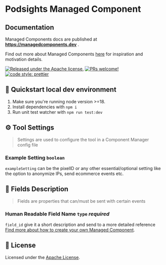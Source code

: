 # Podsights Managed Component

## Documentation

Managed Components docs are published at **https://managedcomponents.dev** .

Find out more about Managed Components [here](https://blog.cloudflare.com/zaraz-open-source-managed-components-and-webcm/) for inspiration and motivation details.

[![Released under the Apache license.](https://img.shields.io/badge/license-apache-blue.svg)](./LICENSE)
[![PRs welcome!](https://img.shields.io/badge/PRs-welcome-brightgreen.svg)](./CONTRIBUTING.md)
[![code style: prettier](https://img.shields.io/badge/code_style-prettier-ff69b4.svg?style=flat-square)](https://github.com/prettier/prettier)

## 🚀 Quickstart local dev environment

1. Make sure you're running node version >=18.
2. Install dependencies with `npm i`
3. Run unit test watcher with `npm run test:dev`

## ⚙️ Tool Settings

> Settings are used to configure the tool in a Component Manager config file

### Example Setting `boolean`

`exampleSetting` can be the pixelID or any other essential/optional setting like the option to anonymize IPs, send ecommerce events etc.

## 🧱 Fields Description

> Fields are properties that can/must be sent with certain events

### Human Readable Field Name `type` _required_

`field_id` give it a short description and send to a more detailed reference [Find more about how to create your own Managed Component](https://managedcomponents.dev/).

## 📝 License

Licensed under the [Apache License](./LICENSE).

